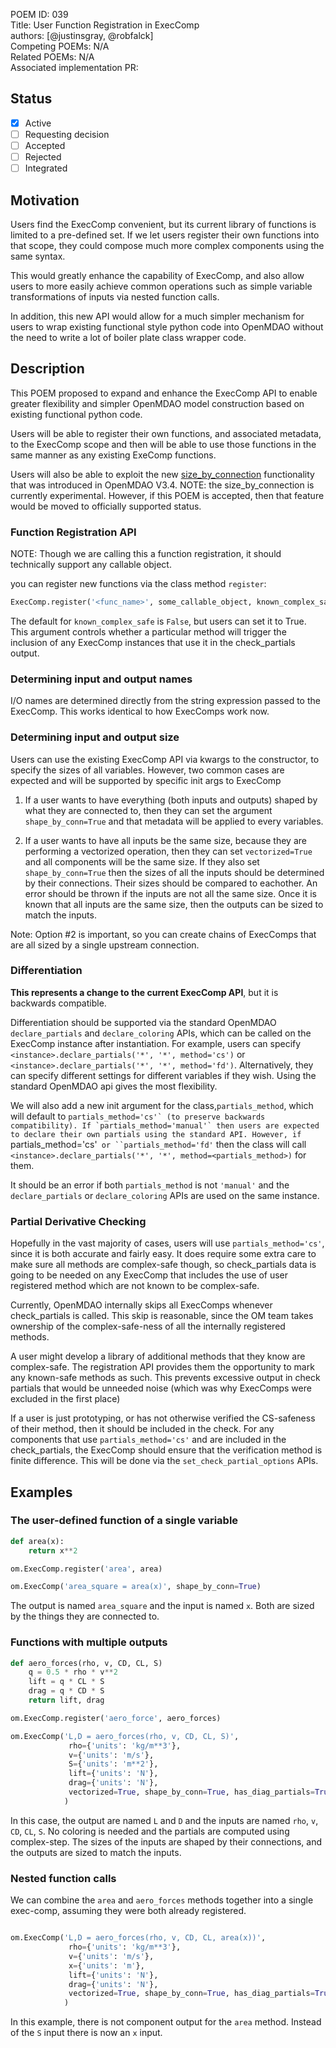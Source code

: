 POEM ID: 039  
Title: User Function Registration in ExecComp   
authors: [@justinsgray, @robfalck]  
Competing POEMs: N/A    
Related POEMs: N/A   
Associated implementation PR:

##  Status

- [x] Active
- [ ] Requesting decision
- [ ] Accepted
- [ ] Rejected
- [ ] Integrated

## Motivation

Users find the ExecComp convenient, but its current library of functions is limited to a pre-defined set. 
If we let users register their own functions into that scope, they could compose much more complex components using the same syntax. 

This would greatly enhance the capability of ExecComp, and also allow users to more easily achieve common operations 
such as simple variable transformations of inputs via nested function calls. 

In addition, this new API would allow for a much simpler mechanism for users to wrap existing functional style python code into OpenMDAO without the need to write a lot of boiler plate class wrapper code. 


## Description

This POEM proposed to expand and enhance the ExecComp API to enable greater flexibility and simpler OpenMDAO model construction based on existing functional python code. 

Users will be able to register their own functions, and associated metadata, to the ExecComp scope and then will be able to use those functions in the same manner as any existing ExeComp functions. 

Users will also be able to exploit the new [size_by_connection](http://openmdao.org/twodocs/versions/3.4.1/features/experimental/dynamic_shapes.html) functionality that was introduced in OpenMDAO V3.4. 
NOTE: the size_by_connection is currently experimental. 
However, if this POEM is accepted, then that feature would be moved to officially supported status. 


### Function Registration API

NOTE: Though we are calling this a function registration, it should technically support any callable object. 

you can register new functions via the class method `register`: 

```python
ExecComp.register('<func_name>', some_callable_object, known_complex_safe=<False|True>)
```

The default for `known_complex_safe` is `False`, but users can set it to True. 
This argument controls whether a particular method will trigger the inclusion of any ExecComp instances that use it in the check_partials output. 

### Determining input and output names

I/O names are determined directly from the string expression passed to the ExecComp. 
This works identical to how ExecComps work now. 

### Determining input and output size 

Users can use the existing ExecComp API via kwargs to the constructor, to specify the sizes of all variables. 
However, two common cases are expected and will be supported by specific init args to ExecComp

1) If a user wants to have everything (both inputs and outputs) shaped by what they are connected to, then they can set the argument `shape_by_conn=True` and that metadata will be applied to every variables. 

2) If a user wants to have all inputs be the same size, because they are performing a vectorized operation, 
then they can set `vectorized=True` and all components will be the same size.
If they also set `shape_by_conn=True` then the sizes of all the inputs should be determined by their connections.
Their sizes should be compared to eachother. An error should be thrown if the inputs are not all the same size. 
Once it is known that all inputs are the same size, then the outputs can be sized to match the inputs. 

Note: Option #2 is important, so you can create chains of ExecComps that are all sized by a single upstream connection. 

### Differentiation

**This represents a change to the current ExecComp API**, but it is backwards compatible. 

Differentiation should be supported via the standard OpenMDAO `declare_partials` and `declare_coloring` APIs, which can be called on the ExecComp instance after instantiation. 
For example, users can specify `<instance>.declare_partials('*', '*', method='cs')` or `<instance>.declare_partials('*', '*', method='fd')`. Alternatively, they can specify different settings for different variables if they wish. 
Using the standard OpenMDAO api gives the most flexibility. 

We will also add a new init argument for the class,`partials_method`, which will default to ``partials_method='cs'` (to preserve backwards compatibility). If `partials_method='manual'` then users are expected to declare their own partials using the standard API. However, if ``partials_method='cs'` or ``partials_method='fd'` then 
the class will call `<instance>.declare_partials('*', '*', method=<partials_method>)` for them. 

It should be an error if both `partials_method` is not `'manual'` and the `declare_partials` or `declare_coloring` APIs are used on the same instance. 

### Partial Derivative Checking 

Hopefully in the vast majority of cases, users will use `partials_method='cs'`, since it is both accurate and fairly easy. 
It does require some extra care to make sure all methods are complex-safe though, so check_partials data is going to be needed on 
any ExecComp that includes the use of user registered method which are not known to be complex-safe. 

Currently, OpenMDAO internally skips all ExecComps whenever check_partials is called. 
This skip is reasonable, since the OM team takes ownership of the complex-safe-ness of all the internally registered methods. 

A user might develop a library of additional methods that they know are complex-safe. 
The registration API provides them the opportunity to mark any known-safe methods as such. 
This prevents excessive output in check partials that would be unneeded noise (which was why ExecComps were excluded in the first place)

If a user is just prototyping, or has not otherwise verified the CS-safeness of their method, then it should be included in the check. 
For any components that use `partials_method='cs'` and are included in the check_partials, 
the ExecComp should ensure that the verification method is finite difference. 
This will be done via the `set_check_partial_options` APIs. 


## Examples

### The user-defined function of a single variable

```python 
def area(x):
    return x**2

om.ExecComp.register('area', area)

om.ExecComp('area_square = area(x)', shape_by_conn=True)
```
The output is named `area_square` and the input is named `x`. 
Both are sized by the things they are connected to. 


### Functions with multiple outputs

```python
def aero_forces(rho, v, CD, CL, S)
    q = 0.5 * rho * v**2
    lift = q * CL * S
    drag = q * CD * S
    return lift, drag

om.ExecComp.register('aero_force', aero_forces)

om.ExecComp('L,D = aero_forces(rho, v, CD, CL, S)', 
             rho={'units': 'kg/m**3'},
             v={'units': 'm/s'},
             S={'units': 'm**2'},
             lift={'units': 'N'},
             drag={'units': 'N'}, 
             vectorized=True, shape_by_conn=True, has_diag_partials=True
            )
```

In this case, the output are named `L` and `D` and the inputs are named `rho`, `v`, `CD`, `CL`, `S`. 
No coloring is needed and the partials are computed using complex-step.
The sizes of the inputs are shaped by their connections, and the outputs are sized to match the inputs. 


### Nested function calls 
We can combine the `area` and `aero_forces` methods together into a single exec-comp, 
assuming they were both already registered. 

```python

om.ExecComp('L,D = aero_forces(rho, v, CD, CL, area(x))', 
             rho={'units': 'kg/m**3'},
             v={'units': 'm/s'},
             x={'units': 'm'},
             lift={'units': 'N'},
             drag={'units': 'N'}, 
             vectorized=True, shape_by_conn=True, has_diag_partials=True
            )
```

In this example, there is not component output for the `area` method. 
Instead of the `S` input there is now an `x` input. 



